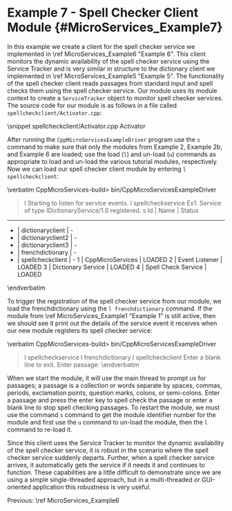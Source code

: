 Example 7 - Spell Checker Client Module   {#MicroServices_Example7}
=======================================

In this example we create a client for the spell checker service we implemented
in \ref MicroServices_Example6 "Example 6". This client monitors the dynamic
availability of the spell checker service using the Service Tracker and is very
similar in structure to the dictionary client we implemented in
\ref MicroServices_Example5 "Example 5". The functionality of the spell checker
client reads passages from standard input and spell checks them using the spell
checker service. Our module uses its module context to create a `ServiceTracker`
object to monitor spell checker services. The source code for our module is as
follows in a file called `spellcheckclient/Activator.cpp`:

\snippet spellcheckclient/Activator.cpp Activator

After running the `CppMicroServicesExampleDriver` program use the `s` command to make sure that
only the modules from Example 2, Example 2b, and Example 6 are loaded; use the
load (`l`) and un-load (`u`) commands as appropriate to load and un-load the
various tutorial modules, respectively. Now we can load our spell checker client
module by entering `l spellcheckclient`:

\verbatim
CppMicroServices-build> bin/CppMicroServicesExampleDriver
> l 
Starting to listen for service events.
> l spellcheckservice
Ex1: Service of type IDictionaryService/1.0 registered.
> s
Id | Name                 | Status
-----------------------------------
 - | dictionaryclient     | -
 - | dictionaryclient2    | -
 - | dictionaryclient3    | -
 - | frenchdictionary     | -
 - | spellcheckclient     | -
 1 | CppMicroServices     | LOADED
 2 | Event Listener       | LOADED
 3 | Dictionary Service   | LOADED
 4 | Spell Check Service  | LOADED
> 
\endverbatim

To trigger the registration of the spell checker service from our module, we
load the frenchdictionary using the `l frenchdictionary` command. If the module from
\ref MicroServices_Example1 "Example 1" is still active,
then we should see it print out the details of the service event it receives
when our new module registers its spell checker service:

\verbatim
CppMicroServices-build> bin/CppMicroServicesExampleDriver
> l spellcheckservice
> l frenchdictionary
> l spellcheckclient
Enter a blank line to exit.
Enter passage:
\endverbatim

When we start the module, it will use the main thread to prompt us for passages; a
passage is a collection or words separate by spaces, commas, periods, exclamation
points, question marks, colons, or semi-colons. Enter a passage and press the enter
key to spell check the passage or enter a blank line to stop spell checking passages.
To restart the module, we must use the command `s` command to get the module identifier
number for the module and first use the `u` command to un-load the module, then the
`l` command to re-load it.

Since this client uses the Service Tracker to monitor the dynamic availability of the
spell checker service, it is robust in the scenario where the spell checker service
suddenly departs. Further, when a spell checker service arrives, it automatically gets
the service if it needs it and continues to function. These capabilities are a little
difficult to demonstrate since we are using a simple single-threaded approach, but in
a multi-threaded or GUI-oriented application this robustness is very useful. 

Previous: \ref MicroServices_Example6
